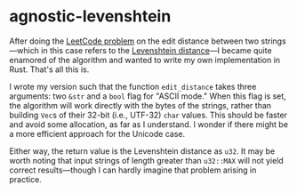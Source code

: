 # agnostic-levenshtein

After doing the [LeetCode problem](https://leetcode.com/problems/edit-distance/) on the
edit distance between two strings—which in this case refers to the
[Levenshtein distance](https://en.wikipedia.org/wiki/Levenshtein_distance)—I became
quite enamored of the algorithm and wanted to write my own implementation in Rust.
That's all this is.

I wrote my version such that the function `edit_distance` takes three arguments: two
`&str` and a `bool` flag for "ASCII mode." When this flag is set, the algorithm will
work directly with the bytes of the strings, rather than building `Vec`s of their 32-bit
(i.e., UTF-32) `char` values. This should be faster and avoid some allocation, as far as
I understand. I wonder if there might be a more efficient approach for the Unicode case.

Either way, the return value is the Levenshtein distance as `u32`. It may be worth
noting that input strings of length greater than `u32::MAX` will not yield correct
results—though I can hardly imagine that problem arising in practice.
